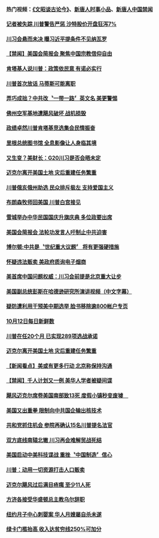 #### 热门视频：[《文昭谈古论今》](https://github.com/gfw-breaker/wenzhao/blob/master/README.md)、[新唐人时事小品](https://github.com/gfw-breaker/ntdtv-comedy/blob/master/README.md)、[新唐人中国禁闻](https://github.com/gfw-breaker/ntdtv-news/blob/master/README.md)

#### [记者被失踪 川普警告严惩 沙特股价开盘狂泻7%](../pages/news203/a1395249.md) 

#### [川习会悬而未决  曝习近平提条件不见纳瓦罗](../pages/news203/a1395390.md) 

#### [【禁闻】美国会简报会 聚焦中国宗教信仰自由](../pages/news203/a1395386.md) 

#### [肯塔基人说川普：政策依民意 有诺必实行](../pages/news203/a1395380.md) 

#### [川普首次放话 马蒂斯可能离职](../pages/news203/a1395375.md) 

#### [弄巧成拙？中共改〝一带一路〞英文名 美更警惕](../pages/news203/a1395368.md) 

#### [佛州空军基地遭飓风破坏 战机损毁](../pages/news203/a1395367.md) 

#### [政绩卓然川普肯塔基竞选集会民情振奋](../pages/news203/a1395357.md) 

#### [里根总统图书馆 全息影像让人身临其境](../pages/news203/a1395352.md) 

#### [又生变？美财长：G20川习是否会晤未定](../pages/news203/a1395308.md) 

#### [迈克尔离开美国土地 灾后重建任务繁重](../pages/news203/a1395305.md) 

#### [川普俄亥俄州助选 民众排斥极左 支持爱国主义](../pages/news203/a1395300.md) 

#### [布朗森牧师回美国 川普白宫接见](../pages/news203/a1395298.md) 

#### [雪城举办中华民国国庆升旗庆典 多位政要出席](../pages/news203/a1395297.md) 

#### [美国会简报会 法轮功发言人吁制止中共迫害](../pages/news203/a1395286.md) 

#### [博尔顿:中共是〝世纪重大议题〞 将有更强硬措施](../pages/news203/a1395280.md) 

#### [怀疑违法贩卖   美政府质询电子烟商](../pages/news203/a1395270.md) 

#### [美首席中国问题权威：川习会前提是北京重大让步](../pages/news203/a1395243.md) 

#### [美国副总统彭斯在哈德逊研究所演讲视频（中文字幕）](../pages/news203/a1395264.md) 

#### [疑防遭利用干预美中期选举 脸书移除逾800帐户专页](../pages/news203/a1395182.md) 

#### [10月12日每日新鲜数](../pages/news203/a1395144.md) 

#### [川普在任20个月 已实现289项选战承诺](../pages/news203/a1395186.md) 

#### [迈克尔离开美国土地 灾后重建任务繁重](../pages/news203/a1395184.md) 

#### [【新闻看点】美或有更多行动 北京称保持沟通](../pages/news203/a1395180.md) 

#### [【禁闻】千人计划又一例 美华人学者被疑间谍](../pages/news203/a1395171.md) 

#### [飓风迈克尔席卷美国南部致13死 度假小镇秒变废墟　](../pages/news203/a1395173.md) 

#### [美国又出重拳 限制向中共国企输出核技术](../pages/news203/a1395158.md) 

#### [共和党抓住机会 参院再确认15名川普提名法官](../pages/news203/a1395153.md) 

#### [双方底线南辕北辙 川习再会难解贸战死结](../pages/news203/a1395139.md) 

#### [美国启动中美科技谍战 重挫〝中国制造〞信心](../pages/news203/a1395132.md) 

#### [川普：动用一切资源打击人口贩卖](../pages/news203/a1395128.md) 

#### [迈克尔飓风过后满目疮痍 至少11人死](../pages/news203/a1395126.md) 

#### [方济各接受华盛顿总主教乌尔辞职](../pages/news203/a1395125.md) 

#### [纽约月子中心刺婴案 华人月嫂屡自杀未遂](../pages/news203/a1395100.md) 

#### [绿卡门槛抬高 收入达贫穷线250%可加分](../pages/news203/a1395085.md) 

